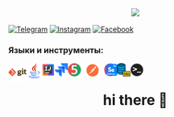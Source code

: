 

<div id="header" align="center">
  <img src="https://media.giphy.com/media/k0ijJhqrUP4T2EvmJ1/giphy.gif" width="100"/>
</div>

[![Telegram](https://img.shields.io/badge/-Telegram-090909?style=for-the-badge&logo=telegram&logoColor=27A0D9)](https://t.me/k0oxy)
[![Instagram](https://img.shields.io/badge/-Instagram-090909?style=for-the-badge&logo=instagram&logoColor=B4068E)](https://www.instagram.com/k0xzy)
[![Facebook](https://img.shields.io/badge/-Facebook-090909?style=for-the-badge&logo=Facebook&logoColor=1195F5)](https://www.facebook.com/profile.php?id=100087789135987)

### Языки и инструменты:

<img align="left" alt="Git" width="36px" src="https://raw.githubusercontent.com/github/explore/80688e429a7d4ef2fca1e82350fe8e3517d3494d/topics/git/git.png" />
<img align="left" alt="Java" width="30px" src="./img/java.png" />
<img align="left" alt="Docker" width="26px" src="./img/intellij.png" />
<img align="left" alt="Jira" width="26px" src="./img/jira.png" />
<img align="left" alt="JUnit5" width="26px" src="./img/junit.png" />
<img align="left" alt="Postman" width="46px" src="./img/postman.jpeg" />
<img align="left" alt="Selenium" width="26px" src="./img/selenium.png" />
<img align="left" alt="SQL" width="26px" src="./img/sql.png" />
<img align="left" alt="Terminal" width="26px" src="https://raw.githubusercontent.com/github/explore/80688e429a7d4ef2fca1e82350fe8e3517d3494d/topics/terminal/terminal.png" />

<br/>

<div id="down" align="center">
<h1>hi there 👋</h1>
</div>

